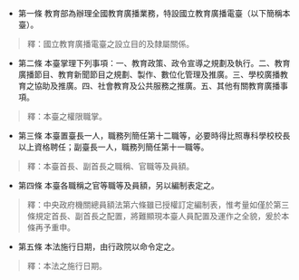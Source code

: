 * 第一條 教育部為辦理全國教育廣播業務，特設國立教育廣播電臺（以下簡稱本臺）。

> 釋：國立教育廣播電臺之設立目的及隸屬關係。

* 第二條 本臺掌理下列事項：一、教育政策、政令宣導之規劃及執行。二、教育廣播節目、教育新聞節目之規劃、製作、數位化管理及推廣。三、學校廣播教育之協助及推廣。四、社會教育及公共服務之推廣。五、其他有關教育廣播事項。

> 釋：本臺之權限職掌。

* 第三條 本臺置臺長一人，職務列簡任第十二職等，必要時得比照專科學校校長以上資格聘任；副臺長一人，職務列簡任第十一職等。

> 釋：本臺首長、副首長之職稱、官職等及員額。

* 第四條 本臺各職稱之官等職等及員額，另以編制表定之。

> 釋：中央政府機關總員額法第六條雖已授權訂定編制表，惟考量如僅於第三條規定首長、副首長之配置，將難顯現本臺人員配置及運作之全貌，爰於本條再予重申。

* 第五條 本法施行日期，由行政院以命令定之。

> 釋：本法之施行日期。

